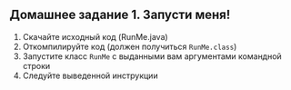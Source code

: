 ## Домашнее задание 1. Запусти меня!

1. Скачайте исходный код (RunMe.java)
2. Откомпилируйте код (должен получиться `RunMe.class`)
3. Запустите класс `RunMe` с выданными вам аргументами командной строки
4. Следуйте выведенной инструкции